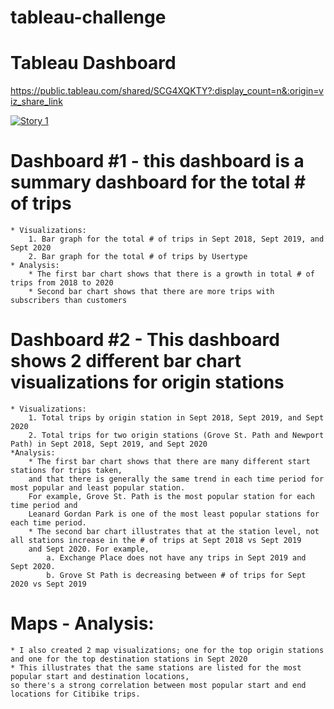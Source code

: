 # tableau-challenge 

# Tableau Dashboard

https://public.tableau.com/shared/SCG4XQKTY?:display_count=n&:origin=viz_share_link

<div class='tableauPlaceholder' id='viz1635112752661' style='position: relative'><noscript><a href='#'><img alt='Story 1 ' src='https:&#47;&#47;public.tableau.com&#47;static&#47;images&#47;SC&#47;SCG4XQKTY&#47;1_rss.png' style='border: none' /></a></noscript><object class='tableauViz'  style='display:none;'><param name='host_url' value='https%3A%2F%2Fpublic.tableau.com%2F' /> <param name='embed_code_version' value='3' /> <param name='path' value='shared&#47;SCG4XQKTY' /> <param name='toolbar' value='yes' /><param name='static_image' value='https:&#47;&#47;public.tableau.com&#47;static&#47;images&#47;SC&#47;SCG4XQKTY&#47;1.png' /> <param name='animate_transition' value='yes' /><param name='display_static_image' value='yes' /><param name='display_spinner' value='yes' /><param name='display_overlay' value='yes' /><param name='display_count' value='yes' /><param name='language' value='en-US' /><param name='filter' value='publish=yes' /></object></div>                <script type='text/javascript'>                    var divElement = document.getElementById('viz1635112752661');                    var vizElement = divElement.getElementsByTagName('object')[0];                    vizElement.style.width='1016px';vizElement.style.height='991px';                    var scriptElement = document.createElement('script');                    scriptElement.src = 'https://public.tableau.com/javascripts/api/viz_v1.js';                    vizElement.parentNode.insertBefore(scriptElement, vizElement);                </script>


# Dashboard #1 - this dashboard is a summary dashboard for the total # of trips
	* Visualizations: 
		1. Bar graph for the total # of trips in Sept 2018, Sept 2019, and Sept 2020
		2. Bar graph for the total # of trips by Usertype	
	* Analysis:
		* The first bar chart shows that there is a growth in total # of trips from 2018 to 2020 
		* Second bar chart shows that there are more trips with subscribers than customers

# Dashboard #2 - This dashboard shows 2 different bar chart visualizations for origin stations
	* Visualizations:
		1. Total trips by origin station in Sept 2018, Sept 2019, and Sept 2020
		2. Total trips for two origin stations (Grove St. Path and Newport Path) in Sept 2018, Sept 2019, and Sept 2020
	*Analysis:
		* The first bar chart shows that there are many different start stations for trips taken, 
		and that there is generally the same trend in each time period for most popular and least popular station.
		For example, Grove St. Path is the most popular station for each time period and 
		Leanard Gordan Park is one of the most least popular stations for each time period. 
		* The second bar chart illustrates that at the station level, not all stations increase in the # of trips at Sept 2018 vs Sept 2019 
		and Sept 2020. For example, 
			a. Exchange Place does not have any trips in Sept 2019 and Sept 2020.
			b. Grove St Path is decreasing between # of trips for Sept 2020 vs Sept 2019

# Maps - Analysis: 
	* I also created 2 map visualizations; one for the top origin stations and one for the top destination stations in Sept 2020
	* This illustrates that the same stations are listed for the most popular start and destination locations, 
	so there's a strong correlation between most popular start and end locations for Citibike trips.
	

		
